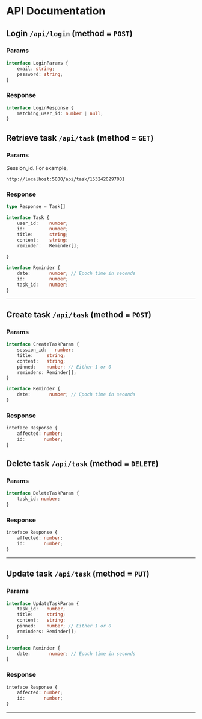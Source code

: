 # API Documentation
## Login `/api/login` (method = `POST`)
### Params
```ts
interface LoginParams {
	email: string;
	password: string;
}
```
### Response
```ts
interface LoginResponse {
	matching_user_id: number | null;
}
```


## Retrieve task `/api/task` (method = `GET`)
### Params
Session_id. For example,
```
http://localhost:5000/api/task/1532420297001
```
### Response 
```ts
type Response = Task[]

interface Task {
	user_id:	number;
	id: 		number;
	title:		string;
	content: 	string;
	reminder:	Reminder[];
	
}

interface Reminder {
	date:       number; // Epoch time in seconds
	id:         number;
	task_id:    number;
}
```

<hr>

## Create task `/api/task` (method = `POST`)
### Params
```ts
interface CreateTaskParam {
	session_id:   number;
	title:     string;
	content:   string;
	pinned:    number; // Either 1 or 0
	reminders: Reminder[];
}

interface Reminder {
	date:       number; // Epoch time in seconds
}
```
### Response 
```ts
inteface Response {
	affected: number;
	id:       number;
}
```

## Delete task `/api/task` (method = `DELETE`)
### Params
```ts
interface DeleteTaskParam {
	task_id: number;
}
```
### Response 
```ts
inteface Response {
	affected: number;
	id:       number;
}
```
<hr>

## Update task `/api/task` (method = `PUT`)
### Params
```ts
interface UpdateTaskParam {
	task_id:   number;
	title:     string;
	content:   string;
	pinned:    number; // Either 1 or 0
	reminders: Reminder[];
}

interface Reminder {
	date:       number; // Epoch time in seconds
}
```
### Response 
```ts
inteface Response {
	affected: number;
	id:       number;
}
```
<hr>

